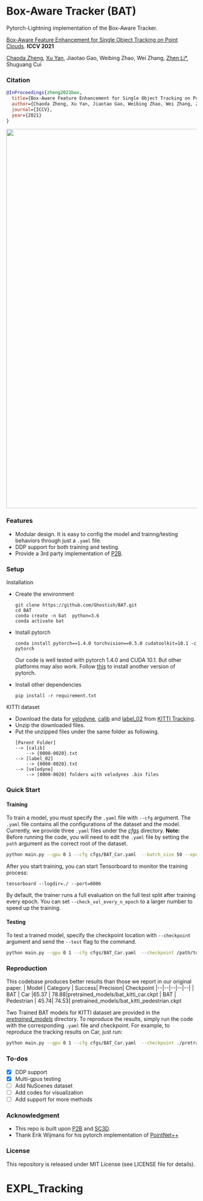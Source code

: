 # Box-Aware Tracker (BAT)
Pytorch-Lightning implementation of the Box-Aware Tracker.  

[Box-Aware Feature Enhancement for Single Object Tracking on Point Clouds](https://arxiv.org/pdf/2108.04728.pdf). **ICCV 2021** 

[Chaoda Zheng](https://github.com/Ghostish/), [Xu Yan](https://yanx27.github.io/), Jiaotao Gao, Weibing Zhao, Wei Zhang, [Zhen Li*](https://mypage.cuhk.edu.cn/academics/lizhen/), Shuguang Cui

### Citation
```bibtex
@InProceedings{zheng2021box,
  title={Box-Aware Feature Enhancement for Single Object Tracking on Point Clouds},
  author={Chaoda Zheng, Xu Yan, Jiaotao Gao, Weibing Zhao, Wei Zhang, Zhen Li, Shuguang Cui},
  journal={ICCV},
  year={2021}
}
```
<img src="figures/results.gif" width="1000"/>

### Features
+ Modular design. It is easy to config the model and trainng/testing behaviors through just a `.yaml` file.
+ DDP support for both training and testing.
+ Provide a 3rd party implementation of [P2B](https://github.com/HaozheQi/P2B).
### Setup
Installation
+ Create the environment
  ```
  git clone https://github.com/Ghostish/BAT.git
  cd BAT
  conda create -n bat  python=3.6
  conda activate bat
  ```
+ Install pytorch
  ```
  conda install pytorch==1.4.0 torchvision==0.5.0 cudatoolkit=10.1 -c pytorch
  ```
  Our code is well tested with pytorch 1.4.0 and CUDA 10.1. But other platforms may also work. Follow [this](https://pytorch.org/get-started/locally/) to install another version of pytorch.

+ Install other dependencies
  ```
  pip install -r requirement.txt
  ```

KITTI dataset
+ Download the data for [velodyne](http://www.cvlibs.net/download.php?file=data_tracking_velodyne.zip), [calib](http://www.cvlibs.net/download.php?file=data_tracking_calib.zip) and [label_02](http://www.cvlibs.net/download.php?file=data_tracking_label_2.zip) from [KITTI Tracking](http://www.cvlibs.net/datasets/kitti/eval_tracking.php).
+ Unzip the downloaded files.
+ Put the unzipped files under the same folder as following.
  ```
  [Parent Folder]
  --> [calib]
      --> {0000-0020}.txt
  --> [label_02]
      --> {0000-0020}.txt
  --> [velodyne]
      --> [0000-0020] folders with velodynes .bin files
  ```
### Quick Start
#### Training
To train a model, you must specify the `.yaml` file with `--cfg` argument. The `.yaml` file contains all the configurations of the dataset and the model. Currently, we provide three `.yaml` files under the [*cfgs*](./cfgs) directory. **Note:** Before running the code, you will need to edit the `.yaml` file by setting the `path` argument as the correct root of the dataset.
```bash
python main.py --gpu 0 1 --cfg cfgs/BAT_Car.yaml  --batch_size 50 --epoch 60 --preloading
```
After you start training, you can start Tensorboard to monitor the training process:
```
tensorboard --logdir=./ --port=6006
```
By default, the trainer runs a full evaluation on the full test split after training every epoch. You can set `--check_val_every_n_epoch` to a larger number to speed up the training.
#### Testing
To test a trained model, specify the checkpoint location with `--checkpoint` argument and send the `--test` flag to the command.
```bash
python main.py --gpu 0 1 --cfg cfgs/BAT_Car.yaml  --checkpoint /path/to/checkpoint/xxx.ckpt --test
```

### Reproduction
This codebase produces better results than those we report in our original paper.
| Model | Category | Success| Precision| Checkpoint
|--|--|--|--|--|
| BAT | Car	|65.37 | 78.88|pretrained_models/bat_kitti_car.ckpt
| BAT | Pedestrian | 45.74| 74.53| pretrained_models/bat_kitti_pedestrian.ckpt

Two Trained BAT models for KITTI dataset are provided in the  [*pretrained_models*](./pretrained_models) directory. To reproduce the results, simply run the code with the corresponding `.yaml` file and checkpoint. For example, to reproduce the tracking results on Car, just run:
```bash
python main.py --gpu 0 1 --cfg cfgs/BAT_Car.yaml  --checkpoint ./pretrained_models/bat_kitti_car.ckpt --test
```

### To-dos
- [x] DDP support
- [x] Multi-gpus testing
- [ ] Add NuScenes dataset
- [ ] Add codes for visualization
- [ ] Add support for more methods

### Acknowledgment
+ This repo is built upon [P2B](https://github.com/HaozheQi/P2B) and [SC3D](https://github.com/SilvioGiancola/ShapeCompletion3DTracking).
+ Thank Erik Wijmans for his pytorch implementation of [PointNet++](https://github.com/erikwijmans/Pointnet2_PyTorch)

### License
This repository is released under MIT License (see LICENSE file for details).
# EXPL_Tracking

